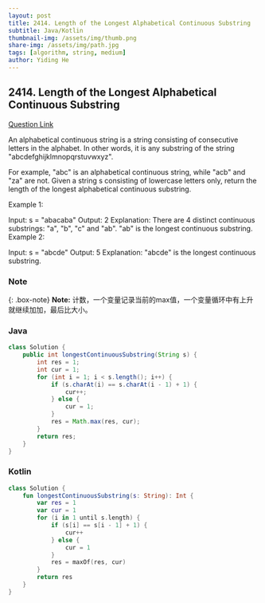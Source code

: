 ```yaml
---
layout: post
title: 2414. Length of the Longest Alphabetical Continuous Substring
subtitle: Java/Kotlin
thumbnail-img: /assets/img/thumb.png
share-img: /assets/img/path.jpg
tags: [algorithm, string, medium]
author: Yiding He
---
```


## 2414. Length of the Longest Alphabetical Continuous Substring

[Question Link](https://leetcode.cn/problems/length-of-the-longest-alphabetical-continuous-substring/description/)

An alphabetical continuous string is a string consisting of consecutive letters in the alphabet. In other words, it is any substring of the string "abcdefghijklmnopqrstuvwxyz".

For example, "abc" is an alphabetical continuous string, while "acb" and "za" are not.
Given a string s consisting of lowercase letters only, return the length of the longest alphabetical continuous substring.

 

Example 1:

Input: s = "abacaba"
Output: 2
Explanation: There are 4 distinct continuous substrings: "a", "b", "c" and "ab".
"ab" is the longest continuous substring.
Example 2:

Input: s = "abcde"
Output: 5
Explanation: "abcde" is the longest continuous substring.

### Note

{: .box-note}
**Note:** 计数，一个变量记录当前的max值，一个变量循环中有上升就继续加加，最后比大小。


### Java

```java
class Solution {
    public int longestContinuousSubstring(String s) {
        int res = 1; 
        int cur = 1;
        for (int i = 1; i < s.length(); i++) {
            if (s.charAt(i) == s.charAt(i - 1) + 1) {
                cur++;
            } else {
                cur = 1;
            }
            res = Math.max(res, cur);
        }
        return res;
    }
}
```

### Kotlin

```kotlin
class Solution {
    fun longestContinuousSubstring(s: String): Int {
        var res = 1
        var cur = 1
        for (i in 1 until s.length) {
            if (s[i] == s[i - 1] + 1) {
                cur++
            } else {
                cur = 1
            }
            res = maxOf(res, cur)
        }
        return res
    }
}
```
